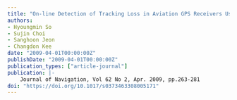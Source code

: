 ```yaml
---
title: "On-line Detection of Tracking Loss in Aviation GPS Receivers Using Frequency-lock Loops"
authors:
- Hyoungmin So
- Sujin Choi
- Sanghoon Jeon
- Changdon Kee
date: "2009-04-01T00:00:00Z"
publishDate: "2009-04-01T00:00:00Z"
publication_types: ["article-journal"]
publication: |-
    Journal of Navigation, Vol 62 No 2, Apr. 2009, pp.263-281
doi: "https://doi.org/10.1017/s0373463308005171"
---
```

